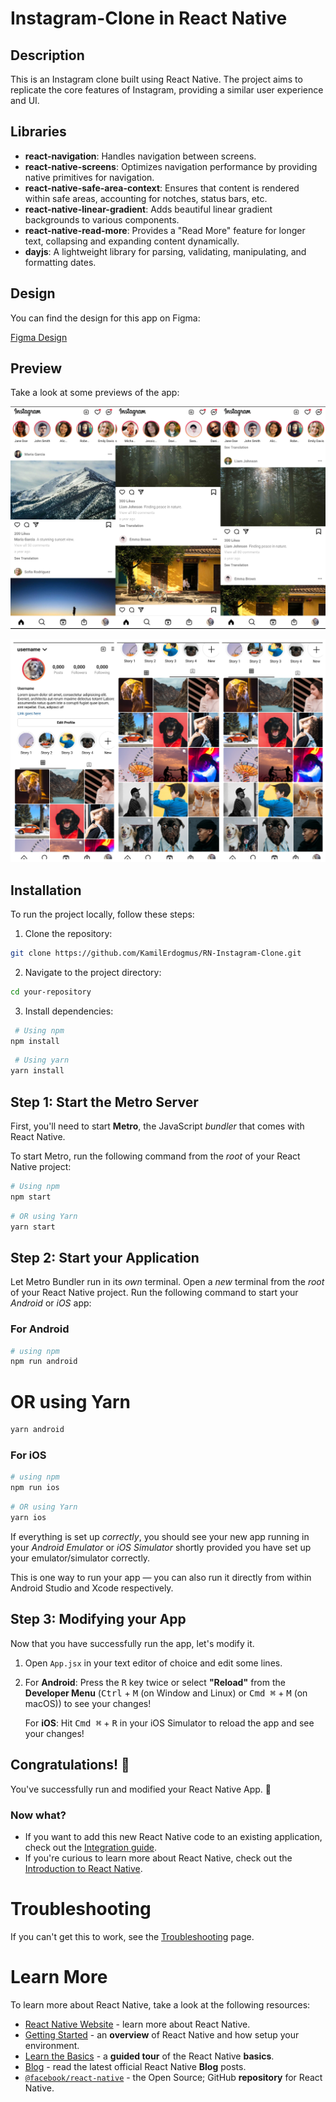 # Instagram-Clone in React Native

## Description

This is an Instagram clone built using React Native. The project aims to replicate the core features of Instagram, providing a similar user experience and UI.

## Libraries

- **react-navigation**: Handles navigation between screens.
- **react-native-screens**: Optimizes navigation performance by providing native primitives for navigation.
- **react-native-safe-area-context**: Ensures that content is rendered within safe areas, accounting for notches, status bars, etc.
- **react-native-linear-gradient**: Adds beautiful linear gradient backgrounds to various components.
- **react-native-read-more**: Provides a "Read More" feature for longer text, collapsing and expanding content dynamically.
- **dayjs**: A lightweight library for parsing, validating, manipulating, and formatting dates.

## Design

You can find the design for this app on Figma:

[Figma Design](<https://www.figma.com/design/R1nWjKlB6mdpDrvDa0lPXi/Instagram-UI-Kit-(Community)?node-id=279-583&t=Z3WL3SUPp4KK7qOK-0>)

## Preview

Take a look at some previews of the app:

![Preview 1](./assets/Previews/Preview-1.jpg)

![Preview 2](./assets/Previews/Preview-2.jpg)

## Installation

To run the project locally, follow these steps:

1. Clone the repository:

```bash
git clone https://github.com/KamilErdogmus/RN-Instagram-Clone.git
```

2. Navigate to the project directory:

```bash
cd your-repository
```

3. Install dependencies:

```bash
 # Using npm
npm install
```

```bash
 # Using yarn
yarn install
```

## Step 1: Start the Metro Server

First, you'll need to start **Metro**, the JavaScript _bundler_ that comes with React Native.

To start Metro, run the following command from the _root_ of your React Native project:

```bash
# Using npm
npm start
```

```bash
# OR using Yarn
yarn start
```

## Step 2: Start your Application

Let Metro Bundler run in its _own_ terminal. Open a _new_ terminal from the _root_ of your React Native project. Run the following command to start your _Android_ or _iOS_ app:

### For Android

```bash
# using npm
npm run android
```

# OR using Yarn

```bash
yarn android
```

### For iOS

```bash
# using npm
npm run ios
```

```bash
# OR using Yarn
yarn ios
```

If everything is set up _correctly_, you should see your new app running in your _Android Emulator_ or _iOS Simulator_ shortly provided you have set up your emulator/simulator correctly.

This is one way to run your app — you can also run it directly from within Android Studio and Xcode respectively.

## Step 3: Modifying your App

Now that you have successfully run the app, let's modify it.

1. Open `App.jsx` in your text editor of choice and edit some lines.
2. For **Android**: Press the <kbd>R</kbd> key twice or select **"Reload"** from the **Developer Menu** (<kbd>Ctrl</kbd> + <kbd>M</kbd> (on Window and Linux) or <kbd>Cmd ⌘</kbd> + <kbd>M</kbd> (on macOS)) to see your changes!

   For **iOS**: Hit <kbd>Cmd ⌘</kbd> + <kbd>R</kbd> in your iOS Simulator to reload the app and see your changes!

## Congratulations! :tada:

You've successfully run and modified your React Native App. :partying_face:

### Now what?

- If you want to add this new React Native code to an existing application, check out the [Integration guide](https://reactnative.dev/docs/integration-with-existing-apps).
- If you're curious to learn more about React Native, check out the [Introduction to React Native](https://reactnative.dev/docs/getting-started).

# Troubleshooting

If you can't get this to work, see the [Troubleshooting](https://reactnative.dev/docs/troubleshooting) page.

# Learn More

To learn more about React Native, take a look at the following resources:

- [React Native Website](https://reactnative.dev) - learn more about React Native.
- [Getting Started](https://reactnative.dev/docs/environment-setup) - an **overview** of React Native and how setup your environment.
- [Learn the Basics](https://reactnative.dev/docs/getting-started) - a **guided tour** of the React Native **basics**.
- [Blog](https://reactnative.dev/blog) - read the latest official React Native **Blog** posts.
- [`@facebook/react-native`](https://github.com/facebook/react-native) - the Open Source; GitHub **repository** for React Native.
